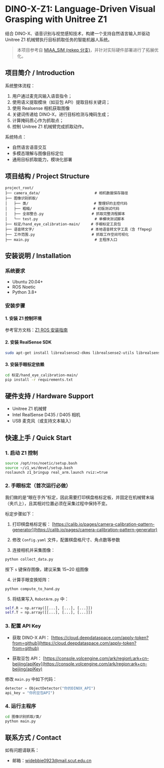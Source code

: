 # DINO-X-Z1: Language-Driven Visual Grasping with Unitree Z1

结合 DINO-X、语音识别与视觉感知技术，构建一个支持自然语言输入并驱动 Unitree Z1 机械臂执行目标抓取任务的智能机器人系统。

> 本项目参考自 [MIAA_SIM (rekep 分支)](https://github.com/Khlann/MIAA_SIM/tree/rekep)，并针对实际硬件部署进行了拓展优化。

## 项目简介 / Introduction

系统整体流程：

1. 用户通过麦克风输入语音指令；
2. 使用语义提取模块（如豆包 API）提取目标关键词；
3. 使用 Realsense 相机获取图像
4. 关键词传递给 DINO-X，进行目标检测与掩码生成；
5. 计算掩码质心作为抓取点；
6. 控制 Unitree Z1 机械臂完成抓取动作。

系统特点：

- 自然语言语音交互  
- 多模态理解与图像目标定位  
- 通用目标抓取能力，模块化部署  

## 项目结构 / Project Structure

```text
project_root/
├── camera_data/                         # 相机数据保存路径
├── 图像识别抓取/
│   ├── 类/                              # 整理好的主控代码
│   ├── 粗糙/                            # 初版测试代码
│   ├── 全部整合.py                      # 抓取完整流程脚本
│   └── test.py                          # 单模块测试脚本
├── 标定/hand_eye_calibration-main/     # 手眼标定工具包
├── 语音转文字/                          # 本地语音转文字工具（含 ffmpeg）
├── 工作范围.py                          # 抓取工作空间可视化
├── main.py                              # 主程序入口
````


## 安装说明 / Installation

### 系统要求

* Ubuntu 20.04+
* ROS Noetic
* Python 3.8+

### 安装步骤

#### 1. 安装 Z1 控制环境

参考官方文档：[Z1 ROS 安装指南](https://github.com/unitreerobotics/z1_ros/blob/noetic/doc/setup.md)

#### 2. 安装 RealSense SDK

```bash
sudo apt-get install librealsense2-dkms librealsense2-utils librealsense2-dev librealsense2-dbg
```

#### 3. 安装手眼标定依赖

```bash
cd 标定/hand_eye_calibration-main/
pip install -r requirements.txt
```


## 硬件支持 / Hardware Support

* Unitree Z1 机械臂
* Intel RealSense D435 / D405 相机
* USB 麦克风（或支持文本输入）


## 快速上手 / Quick Start

### 1. 启动 Z1 控制

```bash
source /opt/ros/noetic/setup.bash
source ~/z1_ws/devel/setup.bash
roslaunch z1_bringup real_arm.launch rviz:=true
```


### 2. 手眼标定（首次运行必做）

我们做的是“眼在手外”标定，因此需要打印棋盘格标定板，并固定在机械臂末端（夹爪上），且其相对位置必须在采集过程中保持不变。

标定步骤如下：

1. 打印棋盘格标定板：
   [https://calib.io/pages/camera-calibration-pattern-generator](https://calib.io/pages/camera-calibration-pattern-generator)

2. 修改 `Config.yaml` 文件，配置棋盘格尺寸、角点数等参数

3. 连接相机并采集图像：

```bash
python collect_data.py
```

按下 `s` 键保存图像，建议采集 15\~20 组图像

4. 计算手眼变换矩阵：

```bash
python compute_to_hand.py
```

5. 将结果写入 `RobotArm.py` 中：

```python
self.R = np.array([[...], [...], [...]])
self.T = np.array([[...], [...], [...]])
```


### 3. 配置 API Key

* 获取 DINO-X API：
  [https://cloud.deepdataspace.com/apply-token?from=github](https://cloud.deepdataspace.com/apply-token?from=github)

* 获取豆包 API：
  [https://console.volcengine.com/ark/region\:ark+cn-beijing/apiKey](https://console.volcengine.com/ark/region:ark+cn-beijing/apiKey)

修改 `main.py` 中如下代码：

```python
detector = ObjectDetector("你的DINOX_API")
api_key = "你的豆包API")
```


### 4. 运行主程序

```bash
cd 图像识别抓取/类/
python main.py
```


## 联系方式 / Contact

如有问题请联系：

* 邮箱：[widebbie0923@mail.scut.edu.cn](mailto:widebbie0923@mail.scut.edu.cn)


